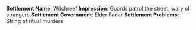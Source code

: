 **Settlement Name**: Witchreef
**Impression**:  Guards patrol the street, wary of strangers
**Settlement Government**: Elder Fadar
**Settlement Problems**: String of ritual murders